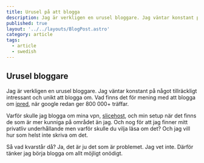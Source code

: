 ```yaml
---
title: Urusel på att blogga
description: Jag är verkligen en urusel bloggare. Jag väntar konstant på något tillräckligt intressant och unikt att blogga om. Vad finns det för mening med att blogga om ipred, när google redan ger 800 000+ träffar.
published: true
layout: '../../layouts/BlogPost.astro'
category: article
tags:
  - article
  - swedish
---
```


## Urusel bloggare

Jag är verkligen en urusel bloggare. Jag väntar konstant på något tillräckligt intressant och unikt att blogga om. Vad finns det för mening med att blogga om [ipred][1], när google redan ger 800 000+ träffar.

Varför skulle jag blogga om mina vpn, [slicehost][2], och min setup när det finns de som är mer kunniga på området än jag. Och nog för att jag finner mitt privatliv underhållande men varför skulle du vilja läsa om det? Och jag vill hur som helst inte skriva om det.

Så vad kvarstår då? Ja, det är ju det som är problemet. Jag vet inte. Därför tänker jag börja blogga om allt möjligt onödigt.

[1]: http://www.google.se/search?hl=sv&q=ipred&btnG=S%C3%B6k&meta=
[2]: http://www.slicehost.com/
